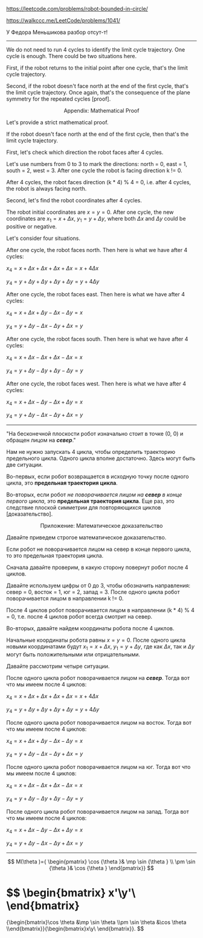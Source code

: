 https://leetcode.com/problems/robot-bounded-in-circle/

https://walkccc.me/LeetCode/problems/1041/

У Федора Меньшикова разбор отсут-т!

___________

We do not need to run 4 cycles to identify the limit cycle trajectory. One cycle is enough. There could be two situations here.

First, if the robot returns to the initial point after one cycle, that's the limit cycle trajectory.

Second, if the robot doesn't face north at the end of the first cycle, that's the limit cycle trajectory.
Once again, that's the consequence of the plane symmetry for the repeated cycles [proof].

<p align="center">Appendix: Mathematical Proof</p>

Let's provide a strict mathematical proof.

If the robot doesn't face north at the end of the first cycle, then that's the limit cycle trajectory.

First, let's check which direction the robot faces after 4 cycles.

Let's use numbers from 0 to 3 to mark the directions:
north = 0, east = 1, south = 2, west = 3.
After one cycle the robot is facing direction k != 0.

After 4 cycles, the robot faces direction (k * 4) % 4 = 0, i.e. after 4 cycles, the robot is always facing north.

Second, let's find the robot coordinates after 4 cycles.

The robot initial coordinates are $x = y = 0$. After one cycle, the new coordinates are $x_1 = x + \Delta x$, $y_1 = y + \Delta y$, where both $\Delta x$ and $\Delta y$ could be positive or negative.

Let's consider four situations.

After one cycle, the robot faces north. Then here is what we have after 4 cycles:

$x_4 = x + \Delta x + \Delta x + \Delta x + \Delta x = x + 4 \Delta x$

$y_4 = y + \Delta y + \Delta y + \Delta y + \Delta y = y + 4 \Delta y$

After one cycle, the robot faces east. Then here is what we have after 4 cycles:

$x_4 = x + \Delta x + \Delta y - \Delta x - \Delta y = x$

$y_4 = y + \Delta y - \Delta x - \Delta y + \Delta x = y$

After one cycle, the robot faces south. Then here is what we have after 4 cycles:

$x_4 = x + \Delta x - \Delta x + \Delta x - \Delta x = x$

$y_4 = y + \Delta y - \Delta y + \Delta y - \Delta y = y$

After one cycle, the robot faces west.
Then here is what we have after 4 cycles:

$x_4 = x + \Delta x - \Delta y - \Delta x + \Delta y = x$

$y_4 = y + \Delta y - \Delta x - \Delta y + \Delta x = y$

___________

"На бесконечной плоскости робот изначально стоит в точке (0, 0) и обращен лицом на ***север***."

Нам не нужно запускать 4 цикла, чтобы определить траекторию предельного цикла. Одного цикла вполне достаточно. Здесь могут быть две ситуации.

Во-первых, если робот возвращается в исходную точку после одного цикла, это **предельная траектория цикла**.

Во-вторых, если робот *не поворачивается лицом на **север** в конце первого цикла*, это **предельная траектория цикла**.
Еще раз, это следствие плоской симметрии для повторяющихся циклов [доказательство].

<p align="center">Приложение: Математическое доказательство</p>

Давайте приведем строгое математическое доказательство.

Если робот не поворачивается лицом на север в конце первого цикла, то это предельная траектория цикла.

Сначала давайте проверим, в какую сторону повернут робот после 4 циклов.

Давайте используем цифры от 0 до 3, чтобы обозначить направления:
север = 0, восток = 1, юг = 2, запад = 3.
После одного цикла робот поворачивается лицом в направлении k != 0.

После 4 циклов робот поворачивается лицом в направлении (k * 4) % 4 = 0, т.е. после 4 циклов робот всегда смотрит на север.

Во-вторых, давайте найдем координаты робота после 4 циклов.

Начальные координаты робота равны $x = y = 0$. После одного цикла новыми координатами будут $x_1 = x + \Delta x$, $y_1 = y + \Delta y$, где как $\Delta x$, так и $\Delta y$ могут быть положительными или отрицательными.

Давайте рассмотрим четыре ситуации.

После одного цикла робот поворачивается лицом на ***север***. Тогда вот что мы имеем после 4 циклов:

$x_4 = x + \Delta x + \Delta x + \Delta x + \Delta x = x + 4 \Delta x$

$y_4 = y + \Delta y + \Delta y + \Delta y + \Delta y = y + 4 \Delta y$

После одного цикла робот поворачивается лицом на восток.
Тогда вот что мы имеем после 4 циклов:

$x_4 = x + \Delta x + \Delta y - \Delta x - \Delta y = x$

$y_4 = y + \Delta y - \Delta x - \Delta y + \Delta x = y$

После одного цикла робот поворачивается лицом на юг. Тогда вот что мы имеем после 4 циклов:

$x_4 = x + \Delta x - \Delta x + \Delta x - \Delta x = x$

$y_4 = y + \Delta y - \Delta y + \Delta y - \Delta y = y$

После одного цикла робот поворачивается лицом на запад.
Тогда вот что мы имеем после 4 циклов:

$x_4 = x + \Delta x - \Delta y - \Delta x + \Delta y = x$

$y_4 = y + \Delta y - \Delta x - \Delta y + \Delta x = y$

___________

$$
M(\theta )={
\begin{pmatrix}
\cos {\theta }& \mp \sin {\theta } \\ 
 \pm \sin {\theta }& \cos {\theta }
\end{pmatrix}}
$$

$$
\begin{bmatrix}
x'\\y'\\
\end{bmatrix}
=
{\begin{bmatrix}\cos \theta &\mp \sin \theta \\\pm \sin \theta &\cos \theta \\\end{bmatrix}}{\begin{bmatrix}x\\y\\
\end{bmatrix}}.
$$

